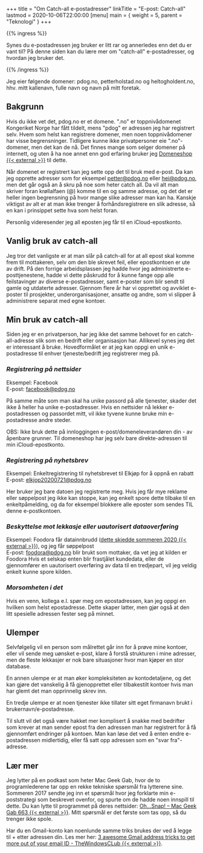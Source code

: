 +++
title = "Om Catch-all e-postadresser"
linkTitle = "E-post: Catch-all"
lastmod = 2020-10-06T22:00:00
[menu]
main = { weight = 5, parent = "Teknologi" }
+++

{{% ingress %}}

Synes du e-postadressen jeg bruker er litt rar og annerledes enn det du er vant til? På denne
siden kan du lære mer om "catch-all" e-postadresser, og hvordan jeg bruker det.

{{% /ingress %}}

Jeg eier følgende domener: pdog.no, petterholstad.no og heltogholdent.no, hhv.
mitt kallenavn, fulle navn og navn på mitt foretak.

## Bakgrunn

Hvis du ikke vet det, pdog.no er et domene. ".no" er toppnivådomenet Kongeriket
Norge har fått tildelt, mens "pdog" er adressen jeg har registrert selv. Hvem
som helst kan registrere domener, men noen toppnivådomener har visse
begrensninger. Tidligere kunne ikke privatpersoner eie ".no"-domener, men det
kan de nå. Det finnes mange som selger domener på internett, og uten å ha noe
annet enn god erfaring bruker jeg [Domeneshop {{< external >}}](https://domene.shop) til dette.

Når domenet er registrert kan jeg sette opp det til bruk med e-post. Da kan jeg
opprette adresser som for eksempel petter@pdog.no eller hei@pdog.no, men det går
også an å skru på noe som heter catch all. Da vil alt man skriver foran
krøllalfaen (@) komme til en og samme adresse, og det det er heller ingen
begrensning på hvor mange slike adresser man kan ha. Kanskje viktigst av alt er
at man ikke trenger å forhåndsregistrere en slik adresse, så en kan i prinsippet
sette hva som helst foran.

Personlig videresender jeg all eposten jeg får til en iCloud-epostkonto.

## Vanlig bruk av catch-all

Jeg tror det vanligste er at man slår på catch-all for at all epost skal komme
frem til mottakeren, selv om den ble skrevet feil, eller epostkontoen er ute av
drift. På den forrige arbeidsplassen jeg hadde hvor jeg administrerte
e-posttjenestene, hadde vi dette påskrudd for å kunne fange opp alle
feilstavinger av diverse e-postadresser, samt e-poster som blir sendt til gamle
og utdaterte adresser. Gjennom flere år har vi opprettet og avviklet e-poster
til prosjekter, underorganisasjoner, ansatte og andre, som vi slipper å
administrere separat med egne kontoer.

## Min bruk av catch-all

Siden jeg er en privatperson, har jeg ikke det samme behovet for en
catch-all-adresse slik som en bedrift eller organisasjon har. Allikevel synes
jeg det er interessant å bruke. Hovedformålet er at jeg kan oppgi en unik
e-postadresse til enhver tjeneste/bedrift jeg registrerer meg på.

### _Registrering på nettsider_

Eksempel: Facebook  
E-post: facebook@pdog.no

På samme måte som man skal ha unike passord på alle tjenester, skader det ikke å
heller ha unike e-postadresser. Hvis en nettsider nå lekker e-postadressen og
passordet mitt, vil ikke tyvene kunne bruke min e-postadresse andre steder.

OBS: Ikke bruk dette på innloggingen e-post/domeneleverandøren din - av åpenbare grunner. Til
domeneshop har jeg selv bare direkte-adressen til min iCloud-epostkonto.

### _Registrering på nyhetsbrev_

Eksempel: Enkeltregistrering til nyhetsbrevet til Elkjøp for å oppnå en rabatt  
E-post: elkjop20200721@pdog.no

Her bruker jeg bare datoen jeg registrerte meg. Hvis jeg får mye reklame eller
søppelpost jeg ikke kan stoppe, kan jeg enkelt spore dette tilbake til en
enkeltpåmelding, og da for eksempel blokkere alle eposter som sendes TIL denne
e-postkontoen.

### _Beskyttelse mot lekkasje eller uautorisert dataoverføring_

Eksempel: Foodora får datainnbrudd ([dette skjedde sommeren 2020 {{< external >}}][vg-foodora]),
og jeg får søppelpost  
E-post: foodora@pdog.no blir brukt som mottaker, da vet jeg at kilden er
Foodora Hvis et selskap enten blir frastjålet kundedata, eller de gjennomfører
en uautorisert overføring av data til en tredjepart, vil jeg veldig enkelt kunne
spore kilden.

[vg-foodora]: https://www.vg.no/nyheter/innenriks/i/jdoO6A/lekkasje-av-kundedata-hos-foodora

### _Morsomheten i det_

Hvis en venn, kollega e.l. spør meg om epostadressen, kan jeg oppgi en hvilken
som helst epostadresse. Dette skaper latter, men gjør også at den litt spesielle
adressen fester seg på minnet.

## Ulemper

Selvfølgelig vil en person som målrettet går inn for å prøve mine kontoer,
eller vil sende meg uønsket e-post, klare å forstå strukturen i mine adresser,
men de fleste lekkasjer er nok bare situasjoner hvor man kjøper en stor
database.

En annen ulempe er at man øker kompleksiteten av kontodetaljene, og det kan
gjøre det vanskelig å få gjenopprettet eller tilbakestilt kontoer hvis man har
glemt det man opprinnelig skrev inn.

En tredje ulempe er at noen tjenester ikke tillater sitt eget firmanavn brukt i
brukernavn/e-postadresse.

Til slutt vil det også være hakket mer komplisert å snakke med bedrifter som
krever at man sender epost fra den adressen man har registrert for å få
gjennomført endringer på kontoen. Man kan løse det ved å enten endre
e-postadressen midlertidig, eller få satt opp adressen som en "svar fra"-adresse.

## Lær mer

Jeg lytter på en podkast som heter Mac Geek Gab, hvor de to programlederene tar
opp en rekke tekniske spørsmål fra lytterene sine. Sommeren 2017 sendte jeg inn
et spørsmål hvor jeg forklarte min e-poststrategi som beskrevet ovenfor, og
spurte om de hadde noen innspill til dette. Du kan lytte til programmet på
deres nettsider: [Oh…Snap! – Mac Geek Gab 663 {{< external >}}][macobserver]. Mitt spørsmål er
det første som tas opp, så du trenger ikke spole.

Har du en Gmail-konto kan noenlunde samme triks brukes der ved å legge til +
etter adressen din. Les mer her: [3 awesome Gmail address tricks to get more
out of your email ID - TheWindowsCLub {{< external >}}][thewindowsclub].

[macobserver]: https://www.macobserver.com/podcasts/macgeekgab-663/
[thewindowsclub]: https://www.thewindowsclub.com/gmail-address-tricks
